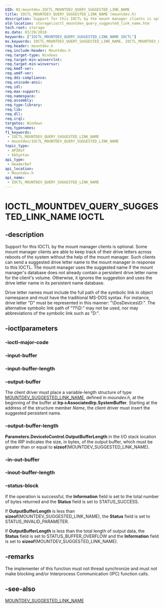 ```yaml
---
UID: NI:mountdev.IOCTL_MOUNTDEV_QUERY_SUGGESTED_LINK_NAME
title: IOCTL_MOUNTDEV_QUERY_SUGGESTED_LINK_NAME (mountdev.h)
description: Support for this IOCTL by the mount manager clients is optional.
old-location: storage\ioctl_mountdev_query_suggested_link_name.htm
tech.root: storage
ms.date: 03/29/2018
keywords: ["IOCTL_MOUNTDEV_QUERY_SUGGESTED_LINK_NAME IOCTL"]
ms.keywords: IOCTL_MOUNTDEV_QUERY_SUGGESTED_LINK_NAME, IOCTL_MOUNTDEV_QUERY_SUGGESTED_LINK_NAME control, IOCTL_MOUNTDEV_QUERY_SUGGESTED_LINK_NAME control code [Storage Devices], k307_90b74e7c-57f6-4738-8a5e-d947c29c5aab.xml, mountdev/IOCTL_MOUNTDEV_QUERY_SUGGESTED_LINK_NAME, storage.ioctl_mountdev_query_suggested_link_name
req.header: mountdev.h
req.include-header: Mountdev.h
req.target-type: Windows
req.target-min-winverclnt: 
req.target-min-winversvr: 
req.kmdf-ver: 
req.umdf-ver: 
req.ddi-compliance: 
req.unicode-ansi: 
req.idl: 
req.max-support: 
req.namespace: 
req.assembly: 
req.type-library: 
req.lib: 
req.dll: 
req.irql: 
targetos: Windows
req.typenames: 
f1_keywords:
 - IOCTL_MOUNTDEV_QUERY_SUGGESTED_LINK_NAME
 - mountdev/IOCTL_MOUNTDEV_QUERY_SUGGESTED_LINK_NAME
topic_type:
 - APIRef
 - kbSyntax
api_type:
 - HeaderDef
api_location:
 - Mountdev.h
api_name:
 - IOCTL_MOUNTDEV_QUERY_SUGGESTED_LINK_NAME
---
```


# IOCTL_MOUNTDEV_QUERY_SUGGESTED_LINK_NAME IOCTL


## -description

Support for this IOCTL by the mount manager clients is optional. Some mount manager clients are able to keep track of their drive letters across reboots of the system without the help of the mount manager. Such clients can send a suggested drive letter name to the mount manager in response to this IOCTL. The mount manager uses the suggested name if the mount manager's database does not already contain a persistent drive letter name for the client's volume. Otherwise, it ignores the suggestion and uses the drive letter name in its persistent name database.

Drive letter names must include the full path of the symbolic link in object namespace and must have the traditional MS-DOS syntax. For instance, drive letter "D" must be represented in this manner: "\DosDevices\D:". The alternative symbolic link path of "\??\D:" may not be used, nor may abbreviations of the symbolic link such as "D:".

## -ioctlparameters

### -ioctl-major-code

### -input-buffer

### -input-buffer-length

### -output-buffer

The client driver must place a variable-length structure of type [MOUNTDEV_SUGGESTED_LINK_NAME](ns-mountdev-_mountdev_suggested_link_name.md), defined in *moundev.h*, at the beginning of the buffer at **Irp-\>AssociatedIrp.SystemBuffer**. Starting at the address of the structure member *Name*, the client driver must insert the suggested persistent name.

### -output-buffer-length

**Parameters.DeviceIoControl.OutputBufferLength** in the I/O stack location of the IRP indicates the size, in bytes, of the output buffer, which must be greater than or equal to **sizeof**(MOUNTDEV_SUGGESTED_LINK_NAME).

### -in-out-buffer

### -inout-buffer-length

### -status-block

If the operation is successful, the **Information** field is set to the total number of bytes returned and the **Status** field is set to STATUS_SUCCESS.

If **OutputBufferLength** is less than **sizeof**(MOUNTDEV_SUGGESTED_LINK_NAME), the **Status** field is set to STATUS_INVALID_PARAMETER.

If **OutputBufferLength** is less than the total length of output data, the **Status** field is set to STATUS_BUFFER_OVERFLOW and the **Information** field is set to **sizeof**(MOUNTDEV_SUGGESTED_LINK_NAME).

## -remarks

The implementer of this function must not thread synchronize and must not make blocking and/or Interprocess Communication (IPC) function calls.

## -see-also

[MOUNTDEV_SUGGESTED_LINK_NAME](ns-mountdev-_mountdev_suggested_link_name.md)

